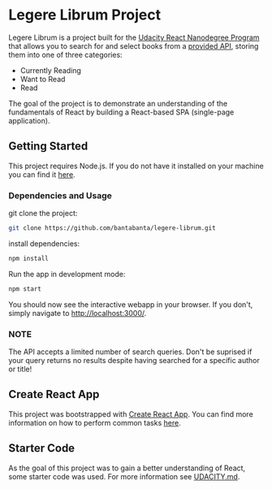 # Legere Librum Project

Legere Librum is a project built for the [Udacity React Nanodegree Program](https://www.udacity.com/course/react-nanodegree--nd019) that allows you to search for and select books from a [provided API](BooksAPI.js), storing them into one of three categories:


- Currently Reading
- Want to Read
- Read


The goal of the project is to demonstrate an understanding of the fundamentals of React by building a React-based SPA (single-page application).

## Getting Started

This project requires Node.js. If you do not have it installed on your machine you can find it [here](https://nodejs.org/en/).

### Dependencies and Usage

git clone the project:
```bash
git clone https://github.com/bantabanta/legere-librum.git
```

install dependencies:
```bash
npm install
```

Run the app in development mode:
```bash
npm start
```

You should now see the interactive webapp in your browser. If you don't, simply navigate to [http://localhost:3000/](http://localhost:3000).

### NOTE

The API accepts a limited number of search queries. Don't be suprised if your query returns no results despite having searched for a specific author or title!

## Create React App

This project was bootstrapped with [Create React App](https://github.com/facebook/create-react-app). You can find more information on how to perform common tasks [here](https://github.com/facebook/create-react-app/blob/main/packages/cra-template/template/README.md).

## Starter Code

As the goal of this project was to gain a better understanding of React, some starter code was used. For more information see [UDACITY.md](UDACITY.md).
